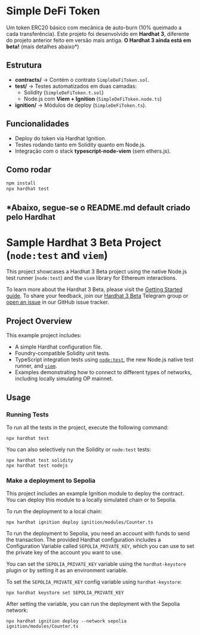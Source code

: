 # Simple DeFi Token

Um token ERC20 básico com mecânica de auto-burn (10% queimado a cada transferência). Este projeto foi desenvolvido em **Hardhat 3**, diferente do projeto anterior feito em versão mais antiga. **O Hardhat 3 ainda está em beta!** (mais detalhes abaixo*)

## Estrutura
- **contracts/** → Contém o contrato `SimpleDeFiToken.sol`.  
- **test/** → Testes automatizados em duas camadas:  
  - Solidity (`SimpleDeFiToken.t.sol`)  
  - Node.js com **Viem + Ignition** (`SimpleDeFiToken.node.ts`)  
- **ignition/** → Módulos de deploy (`SimpleDeFiToken.ts`).  

## Funcionalidades
- Deploy do token via Hardhat Ignition.  
- Testes rodando tanto em Solidity quanto em Node.js.  
- Integração com o stack **typescript-node-viem** (sem ethers.js).  

## Como rodar
```bash
npm install
npx hardhat test
```

## *Abaixo, segue-se o README.md default criado pelo Hardhat

# Sample Hardhat 3 Beta Project (`node:test` and `viem`)

This project showcases a Hardhat 3 Beta project using the native Node.js test runner (`node:test`) and the `viem` library for Ethereum interactions.

To learn more about the Hardhat 3 Beta, please visit the [Getting Started guide](https://hardhat.org/docs/getting-started#getting-started-with-hardhat-3). To share your feedback, join our [Hardhat 3 Beta](https://hardhat.org/hardhat3-beta-telegram-group) Telegram group or [open an issue](https://github.com/NomicFoundation/hardhat/issues/new) in our GitHub issue tracker.

## Project Overview

This example project includes:

- A simple Hardhat configuration file.
- Foundry-compatible Solidity unit tests.
- TypeScript integration tests using [`node:test`](nodejs.org/api/test.html), the new Node.js native test runner, and [`viem`](https://viem.sh/).
- Examples demonstrating how to connect to different types of networks, including locally simulating OP mainnet.

## Usage

### Running Tests

To run all the tests in the project, execute the following command:

```shell
npx hardhat test
```

You can also selectively run the Solidity or `node:test` tests:

```shell
npx hardhat test solidity
npx hardhat test nodejs
```

### Make a deployment to Sepolia

This project includes an example Ignition module to deploy the contract. You can deploy this module to a locally simulated chain or to Sepolia.

To run the deployment to a local chain:

```shell
npx hardhat ignition deploy ignition/modules/Counter.ts
```

To run the deployment to Sepolia, you need an account with funds to send the transaction. The provided Hardhat configuration includes a Configuration Variable called `SEPOLIA_PRIVATE_KEY`, which you can use to set the private key of the account you want to use.

You can set the `SEPOLIA_PRIVATE_KEY` variable using the `hardhat-keystore` plugin or by setting it as an environment variable.

To set the `SEPOLIA_PRIVATE_KEY` config variable using `hardhat-keystore`:

```shell
npx hardhat keystore set SEPOLIA_PRIVATE_KEY
```

After setting the variable, you can run the deployment with the Sepolia network:

```shell
npx hardhat ignition deploy --network sepolia ignition/modules/Counter.ts
```
